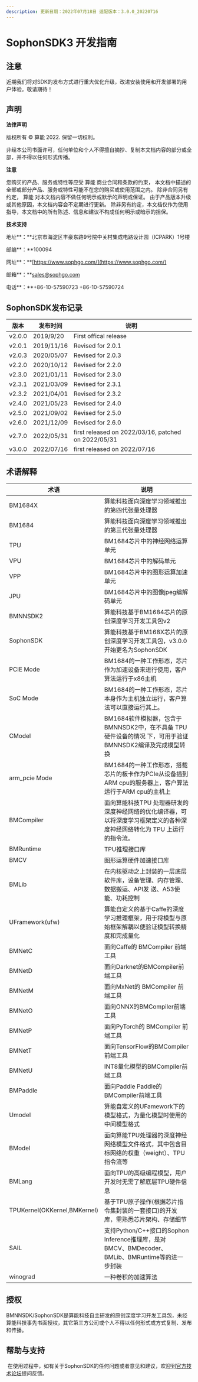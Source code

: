 ```yaml
---
description: 更新日期：2022年07月18日 适配版本：3.0.0_20220716
---
```


# SophonSDK3 开发指南

## 注意

近期我们将对SDK的发布方式进行重大优化升级，改进安装使用和开发部署的用户体验。敬请期待！

## **声明**&#x20;

**法律声明**

版权所有 © 算能 2022. 保留一切权利。

非经本公司书面许可，任何单位和个人不得擅自摘抄、复制本文档内容的部分或全部，并不得以任何形式传播。

**注意**

您购买的产品、服务或特性等应受 算能 商业合同和条款的约束， 本文档中描述的全部或部分产品、服务或特性可能不在您的购买或使用范围之内。 除非合同另有约定， 算能 对本文档内容不做任何明示或默示的声明或保证。 由于产品版本升级或其他原因，本文档内容会不定期进行更新。 除非另有约定，本文档仅作为使用指导，本文档中的所有陈述、信息和建议不构成任何明示或暗示的担保。

**技术支持**

地址**：**北京市海淀区丰豪东路9号院中关村集成电路设计园（ICPARK）1号楼

邮编**：**100094

网址**：**[https://www.sophgo.com/](https://www.sophgo.com/)

邮箱**：**[sales@sophgo.com](mailto:sales%40sophgo.com)

电话**：**+86-10-57590723 +86-10-57590724

## SophonSDK发布记录

| 版本     | 发布时间       | 说明                                                  |
| ------ | ---------- | --------------------------------------------------- |
| v2.0.0 | 2019/9/20  | First offical release                               |
| v2.0.1 | 2019/11/16 | Revised for 2.0.1                                   |
| v2.0.3 | 2020/05/07 | Revised for 2.0.3                                   |
| v2.2.0 | 2020/10/12 | Revised for 2.2.0                                   |
| v2.3.0 | 2021/01/11 | Revised for 2.3.0                                   |
| v2.3.1 | 2021/03/09 | Revised for 2.3.1                                   |
| v2.3.2 | 2021/04/01 | Revised for 2.3.2                                   |
| v2.4.0 | 2021/05/23 | Revised for 2.4.0                                   |
| v2.5.0 | 2021/09/02 | Revised for 2.5.0                                   |
| v2.6.0 | 2021/12/09 | Revised for 2.6.0                                   |
| v2.7.0 | 2022/05/31 | first released on 2022/03/16, patched on 2022/05/31 |
| v3.0.0 | 2022/07/16 | first released on 2022/07/16                        |

## 术语解释

| 术语                           | 说明                                                                          |
| ---------------------------- | --------------------------------------------------------------------------- |
| BM1684X                      | 算能科技面向深度学习领域推出的第四代张量处理器                                                     |
| BM1684                       | 算能科技面向深度学习领域推出的第三代张量处理器                                                     |
| TPU                          | BM1684芯片中的神经网络运算单元                                                          |
| VPU                          | BM1684芯片中的解码单元                                                              |
| VPP                          | BM1684芯片中的图形运算加速单元                                                          |
| JPU                          | BM1684芯片中的图像jpeg编解码单元                                                       |
| BMNNSDK2                     | 算能科技基于BM1684芯片的原创深度学习开发工具包v2                                                |
| SophonSDK                    | 算能科技基于BM168X芯片的原创深度学习开发工具包，v3.0.0开始更名为SophonSDK                             |
| PCIE Mode                    | BM1684的一种工作形态，芯片作为加速设备来进行使用，客户算法运行于x86主机                                    |
| SoC Mode                     | BM1684的一种工作形态，芯片本身作为主机独立运行，客户算法可以直接运行其上。                                    |
| CModel                       | BM1684软件模拟器，包含于BMNNSDK2中，在不具备 TPU 硬件设备的情况 下，可用于验证 BMNNSDK2编译及完成模型转换         |
| arm\_pcie Mode               | BM1684的一种工作形态，搭载芯片的板卡作为PCIe从设备插到ARM cpu的服务器上，客户算法运行于ARM cpu的主机上             |
| BMCompiler                   | 面向算能科技TPU 处理器研发的深度神经网络的优化编译器，可以将深度学习框架定义的各种深度神经网络转化为 TPU 上运行的指令流。           |
| BMRuntime                    | TPU推理接口库                                                                    |
| BMCV                         | 图形运算硬件加速接口库                                                                 |
| BMLib                        | 在内核驱动之上封装的一层底层软件库，设备管理、内存管理、数据搬运、API发 送、A53使能、功耗控制                          |
| UFramework(ufw)              | 算能自定义的基于Caffe的深度学习推理框架，用于将模型与原始框架解耦以便验证模型转换精度和完成量化                          |
| BMNetC                       | 面向Caffe的 BMCompiler 前端工具                                                    |
| BMNetD                       | 面向Darknet的BMCompiler前端工具                                                    |
| BMNetM                       | 面向MxNet的 BMCompiler 前端工具                                                    |
| BMNetO                       | 面向ONNX的BMCompiler前端工具                                                       |
| BMNetP                       | 面向PyTorch的 BMCompiler 前端工具                                                  |
| BMNetT                       | 面向TensorFlow的BMCompiler 前端工具                                                |
| BMNetU                       | INT8量化模型的BMCompiler前端工具                                                     |
| BMPaddle                     | 面向Paddle Paddle的BMCompiler前端工具                                              |
| Umodel                       | 算能自定义的UFamework下的模型格式，为量化模型时使用的中间模型格式                                       |
| BModel                       | 面向算能TPU处理器的深度神经网络模型文件格式，其中包含目标网络的权重（weight）、TPU指令流等                         |
| BMLang                       | 面向TPU的高级编程模型，用户开发时无需了解底层TPU硬件信息                                             |
| TPUKernel(OKKernel,BMKernel) | 基于TPU原子操作(根据芯片指令集封装的一套接口)的开发库，需熟悉芯片架构、存储细节                                  |
| SAIL                         | 支持Python/C++接口的Sophon Inference推理库，是对BMCV、BMDecoder、 BMLib、BMRuntime等的进一步封装 |
| winograd                     | 一种卷积的加速算法                                                                   |

## 授权

​BMNNSDK/SophonSDK是算能科技自主研发的原创深度学习开发工具包，未经算能科技事先书面授权，其它第三方公司或个人不得以任何形式或方式复制、发布和传播。

## 帮助与支持

​ 在使用过程中，如有关于SophonSDK的任何问题或者意见和建议，欢迎到[官方技术论坛](https://developer.sophgo.com/forum/index.html)提问反馈。
